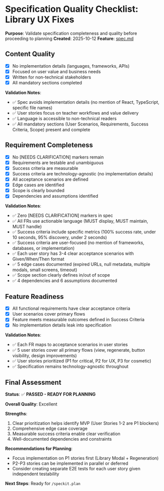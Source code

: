 # Specification Quality Checklist: Library UX Fixes

**Purpose**: Validate specification completeness and quality before proceeding to planning
**Created**: 2025-10-12
**Feature**: [spec.md](../spec.md)

## Content Quality

- [x] No implementation details (languages, frameworks, APIs)
- [x] Focused on user value and business needs
- [x] Written for non-technical stakeholders
- [x] All mandatory sections completed

**Validation Notes**:
- ✅ Spec avoids implementation details (no mention of React, TypeScript, specific file names)
- ✅ User stories focus on teacher workflows and value delivery
- ✅ Language is accessible to non-technical readers
- ✅ All mandatory sections (User Scenarios, Requirements, Success Criteria, Scope) present and complete

## Requirement Completeness

- [x] No [NEEDS CLARIFICATION] markers remain
- [x] Requirements are testable and unambiguous
- [x] Success criteria are measurable
- [x] Success criteria are technology-agnostic (no implementation details)
- [x] All acceptance scenarios are defined
- [x] Edge cases are identified
- [x] Scope is clearly bounded
- [x] Dependencies and assumptions identified

**Validation Notes**:
- ✅ Zero [NEEDS CLARIFICATION] markers in spec
- ✅ All FRs use actionable language (MUST display, MUST maintain, MUST handle)
- ✅ Success criteria include specific metrics (100% success rate, under 10 seconds, 95% discovery, under 2 seconds)
- ✅ Success criteria are user-focused (no mention of frameworks, databases, or implementation)
- ✅ Each user story has 3-4 clear acceptance scenarios with Given/When/Then format
- ✅ 5 edge cases documented (expired URLs, null metadata, multiple modals, small screens, timeout)
- ✅ Scope section clearly defines in/out of scope
- ✅ 4 dependencies and 6 assumptions documented

## Feature Readiness

- [x] All functional requirements have clear acceptance criteria
- [x] User scenarios cover primary flows
- [x] Feature meets measurable outcomes defined in Success Criteria
- [x] No implementation details leak into specification

**Validation Notes**:
- ✅ Each FR maps to acceptance scenarios in user stories
- ✅ 5 user stories cover all primary flows (view, regenerate, button visibility, design improvements)
- ✅ User stories prioritized (P1 for critical, P2 for UX, P3 for cosmetic)
- ✅ Specification remains technology-agnostic throughout

## Final Assessment

**Status**: ✅ **PASSED - READY FOR PLANNING**

**Overall Quality**: Excellent

**Strengths**:
1. Clear prioritization helps identify MVP (User Stories 1-2 are P1 blockers)
2. Comprehensive edge case coverage
3. Measurable success criteria enable clear verification
4. Well-documented dependencies and constraints

**Recommendations for Planning**:
- Focus implementation on P1 stories first (Library Modal + Regeneration)
- P2-P3 stories can be implemented in parallel or deferred
- Consider creating separate E2E tests for each user story given independent testability

**Next Steps**: Ready for `/speckit.plan`
